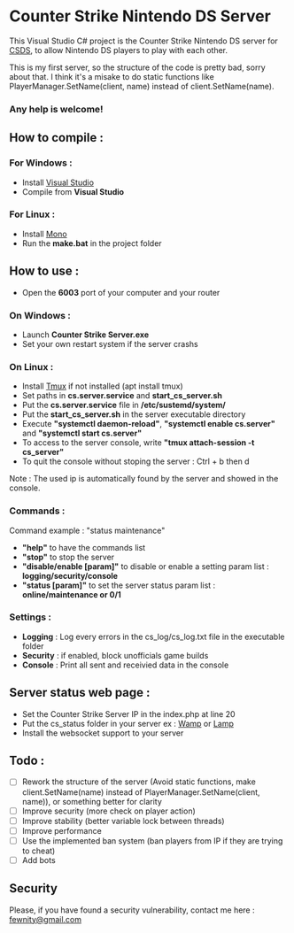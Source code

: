 # Counter Strike Nintendo DS Server
 
This Visual Studio C# project is the Counter Strike Nintendo DS server for [CSDS](https://github.com/Fewnity/Counter-Strike-Nintendo-DS), to allow Nintendo DS players to play with each other.

This is my first server, so the structure of the code is pretty bad, sorry about that.
I think it's a misake to do static functions like PlayerManager.SetName(client, name) instead of client.SetName(name).<br>

### Any help is welcome!

## How to compile :

### For Windows :
- Install [Visual Studio](https://visualstudio.microsoft.com/fr/downloads/)
- Compile from **Visual Studio**

### For Linux :
- Install [Mono](https://www.mono-project.com/)
- Run the **make.bat** in the project folder

## How to use :
- Open the **6003** port of your computer and your router

### On Windows :
- Launch **Counter Strike Server.exe**
- Set your own restart system if the server crashs

### On Linux :
- Install [Tmux](https://doc.ubuntu-fr.org/tmux) if not installed (apt install tmux)
- Set paths in **cs.server.service** and **start_cs_server.sh**
- Put the **cs.server.service** file in **/etc/sustemd/system/**
- Put the **start_cs_server.sh** in the server executable directory
- Execute **"systemctl daemon-reload"**, **"systemctl enable cs.server"** and **"systemctl start cs.server"**
- To access to the server console, write **"tmux attach-session -t cs_server"**
- To quit the console without stoping the server : Ctrl + b then d

Note : The used ip is automatically found by the server and showed in the console.

### Commands :
Command example : "status maintenance"
- **"help"** to have the commands list
- **"stop"** to stop the server
- **"disable/enable [param]"** to disable or enable a setting param list : **logging/security/console**
- **"status [param]"** to set the server status param list : **online/maintenance or 0/1**

### Settings :
- **Logging** : Log every errors in the cs_log/cs_log.txt file in the executable folder
- **Security** : if enabled, block unofficials game builds
- **Console** : Print all sent and receivied data in the console

## Server status web page :
- Set the Counter Strike Server IP in the index.php  at line 20
- Put the cs_status folder in your server ex : [Wamp](https://www.wampserver.com/) or [Lamp](https://doc.ubuntu-fr.org/lamp)
- Install the websocket support to your server

## Todo :
- [ ] Rework the structure of the server (Avoid static functions, make client.SetName(name) instead of PlayerManager.SetName(client, name)), or something better for clarity
- [ ] Improve security (more check on player action)
- [ ] Improve stability (better variable lock between threads)
- [ ] Improve performance
- [ ] Use the implemented ban system (ban players from IP if they are trying to cheat)
- [ ] Add bots

## Security
Please, if you have found a security vulnerability, contact me here : fewnity@gmail.com
